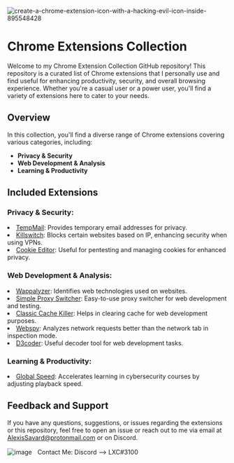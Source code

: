 
![create-a-chrome-extension-icon-with-a-hacking-evil-icon-inside-895548428](https://github.com/Hacking-Notes/Extensions/assets/118412415/d55b2201-47e2-4345-95c5-aecf997976f1)

# Chrome Extensions Collection

Welcome to my Chrome Extension Collection GitHub repository! This repository is a curated list of Chrome extensions that I personally use and find useful for enhancing productivity, security, and overall browsing experience. Whether you're a casual user or a power user, you'll find a variety of extensions here to cater to your needs.

## Overview

In this collection, you'll find a diverse range of Chrome extensions covering various categories, including:

- **Privacy & Security**
- **Web Development & Analysis**
- **Learning & Productivity**

## Included Extensions

### Privacy & Security:
   <li><a href="https://chromewebstore.google.com/detail/temp-mail-disposable-temp/inojafojbhdpnehkhhfjalgjjobnhomj">TempMail</a>: Provides temporary email addresses for privacy.</li>
   <li><a href="https://chromewebstore.google.com/detail/kill-switch/gojllalahpiahalfhfjpbpfhjpaahjkc">Killswitch</a>: Blocks certain websites based on IP, enhancing security when using VPNs.</li>
   <li><a href="https://chromewebstore.google.com/detail/cookie-editor/hlkenndednhfkekhgcdicdfddnkalmdm">Cookie Editor</a>: Useful for pentesting and managing cookies for enhanced privacy.</li>

### Web Development & Analysis:
   <li><a href="https://chromewebstore.google.com/detail/wappalyzer-technology-pro/gppongmhjkpfnbhagpmjfkannfbllamg">Wappalyzer</a>: Identifies web technologies used on websites.</li>
   <li><a href="https://chromewebstore.google.com/detail/simple-proxy-switcher/pcboajngloecgmaailkmphmpbacmbcfb">Simple Proxy Switcher</a>: Easy-to-use proxy switcher for web development and testing.</li>
   <li><a href="https://chromewebstore.google.com/detail/classic-cache-killer/kkmknnnjliniefekpicbaaobdnjjikfp">Classic Cache Killer</a>: Helps in clearing cache for web development purposes.</li>
   <li><a href="https://chromewebstore.google.com/detail/webspy-explore-and-test-w/aedipmheomnpcbgmanofhaccebgapije">Webspy</a>: Analyzes network requests better than the network tab in inspection mode.</li>
   <li><a href="https://chromewebstore.google.com/detail/d3coder/gncnbkghencmkfgeepfaonmegemakcol">D3coder</a>: Useful decoder tool for web development tasks.</li>

### Learning & Productivity:
   <li><a href="https://chromewebstore.google.com/detail/global-speed/jpbjcnkcffbooppibceonlgknpkniiff">Global Speed</a>: Accelerates learning in cybersecurity courses by adjusting playback speed.</li>

## Feedback and Support

If you have any questions, suggestions, or issues regarding the extensions or this repository, feel free to open an issue or reach out to me via email at AlexisSavard@protonmail.com or on Discord.

![image](https://external-content.duckduckgo.com/iu/?u=https%3A%2F%2Fwww.net-model.com%2Fimg%2Flogo-discord.png&f=1&nofb=1&ipt=0b347aa70a05f91f4015e7e1049581eba2f397f35b8f27ebb18ae2190210f8ea&ipo=images)ㅤContact Me: Discord --> LXC#3100

